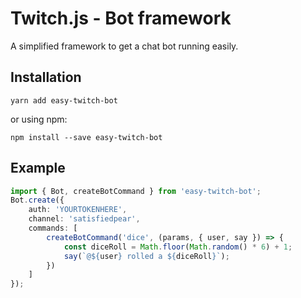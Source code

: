 # Twitch.js - Bot framework

A simplified framework to get a chat bot running easily.

## Installation

	yarn add easy-twitch-bot

or using npm:

	npm install --save easy-twitch-bot

## Example

```typescript
import { Bot, createBotCommand } from 'easy-twitch-bot';
Bot.create({
    auth: 'YOURTOKENHERE',
    channel: 'satisfiedpear',
    commands: [
        createBotCommand('dice', (params, { user, say }) => {
            const diceRoll = Math.floor(Math.random() * 6) + 1;
            say(`@${user} rolled a ${diceRoll}`);
        })
    ]
});
```
